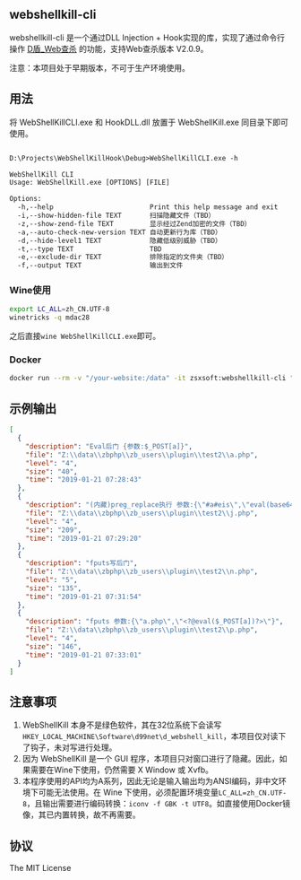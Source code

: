## webshellkill-cli

webshellkill-cli 是一个通过DLL Injection + Hook实现的库，实现了通过命令行操作 [D盾_Web查杀](http://www.d99net.net/) 的功能，支持Web查杀版本 V2.0.9。

注意：本项目处于早期版本，不可于生产环境使用。

## 用法

将 WebShellKillCLI.exe 和 HookDLL.dll 放置于 WebShellKill.exe 同目录下即可使用。

```txt

D:\Projects\WebShellKillHook\Debug>WebShellKillCLI.exe -h

WebShellKill CLI
Usage: WebShellKill.exe [OPTIONS] [FILE]

Options:
  -h,--help                        Print this help message and exit
  -i,--show-hidden-file TEXT       扫描隐藏文件（TBD）
  -z,--show-zend-file TEXT         显示经过Zend加密的文件（TBD）
  -a,--auto-check-new-version TEXT 自动更新行为库（TBD）
  -d,--hide-level1 TEXT            隐藏低级别威胁（TBD）
  -t,--type TEXT                   TBD
  -e,--exclude-dir TEXT            排除指定的文件夹（TBD）
  -f,--output TEXT                 输出到文件

```
### Wine使用

```bash
export LC_ALL=zh_CN.UTF-8
winetricks -q mdac28
```

之后直接``wine WebShellKillCLI.exe``即可。

### Docker

```bash
docker run --rm -v "/your-website:/data" -it zsxsoft:webshellkill-cli "Z:\\data\\"
```

## 示例输出

```json
[
  {
    "description": "Eval后门 {参数:$_POST[a]}",
    "file": "Z:\\data\\zbphp\\zb_users\\plugin\\test2\\a.php",
    "level": "4",
    "size": "40",
    "time": "2019-01-21 07:28:43"
  },
  {
    "description": "(内藏)preg_replace执行 参数:{\"#a#eis\",\"eval(base64_decode($_SESSION[#theCode#]))\",\"a\"}",
    "file": "Z:\\data\\zbphp\\zb_users\\plugin\\test2\\j.php",
    "level": "4",
    "size": "209",
    "time": "2019-01-21 07:29:20"
  },
  {
    "description": "fputs写后门",
    "file": "Z:\\data\\zbphp\\zb_users\\plugin\\test2\\n.php",
    "level": "5",
    "size": "135",
    "time": "2019-01-21 07:31:54"
  },
  {
    "description": "fputs 参数:{\"a.php\",\"<?@eval($_POST[a])?>\"}",
    "file": "Z:\\data\\zbphp\\zb_users\\plugin\\test2\\p.php",
    "level": "4",
    "size": "146",
    "time": "2019-01-21 07:33:01"
  }
]
```

## 注意事项

1. WebShellKill 本身不是绿色软件，其在32位系统下会读写``HKEY_LOCAL_MACHINE\Software\d99net\d_webshell_kill``，本项目仅对读下了钩子，未对写进行处理。
2. 因为 WebShellKill 是一个 GUI 程序，本项目只对窗口进行了隐藏。因此，如果需要在Wine下使用，仍然需要 X Window 或 Xvfb。
3. 本程序使用的API均为A系列，因此无论是输入输出均为ANSI编码，非中文环境下可能无法使用。在 Wine 下使用，必须配置环境变量``LC_ALL=zh_CN.UTF-8``，且输出需要进行编码转换：``iconv -f GBK -t UTF8``。如直接使用Docker镜像，其已内置转换，故不再需要。

## 协议
The MIT License